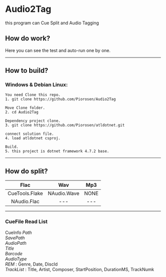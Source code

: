 # Audio2Tag
this program can Cue Split and Audio Tagging

## How do work?

Here you can see the test and auto-run one by one.
<hr/>

## How to build?


### Windows & Debian Linux:
```
You need Clone this repo.
1. git clone https://github.com/Piorosen/Audio2Tag

Move Clone folder.
2. cd Audio2Tag

Dependency project clone.
3. git clone https://github.com/Piorosen/atldotnet.git

connect solution file.
4. load atldotnet csproj.

Build.
5. this project is dotnet framework 4.7.2 base.
```

<hr />

## How do split?

   Flac |   Wav  |   Mp3
:------:|:------:|:-----:
CueTools.Flake | NAudio.Wave | NONE
NAudio.Flac    |  --- | ---

<hr />

### CueFile Read List

CueInfo
 *Path*  
 *SavePath*  
 *AudioPath*  
 *Title*  
 *Barcode*  
 *AudioType*  
 *REM* : Genre, Date, DiscId  
 *TrackList* : Title, Artist, Composer, StartPosition, DurationMS, TrackNumk  
